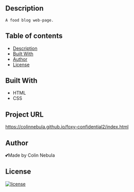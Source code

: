 ## Description
    A food blog web-page.

## Table of contents
* [Description](#description)
* [Built With](#built-with)
* [Author](#author)
* [License](#license)

## Built With
* HTML
* CSS

## Project URL
https://colinnebula.github.io/foxy-confidential2/index.html

## Author
💕Made by
Colin Nebula

## License
[![license](https://img.shields.io/badge/license-MIT-brightgreen)](https://shields.io)



